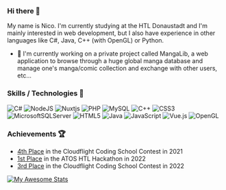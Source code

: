 ### Hi there 👋

My name is Nico. I'm currently studying at the HTL Donaustadt and I'm mainly interested in web development, but I also have experience in other languages like C#, Java, C++ (with OpenGL) or Python.

- 🔭 I'm currently working on a private project called MangaLib, a web application to browse through a huge global manga database and manage one's manga/comic collection and exchange with other users, etc...

### Skills / Technologies 🎯
![C#](https://img.shields.io/badge/c%23-%23239120.svg?style=for-the-badge&logo=c-sharp&logoColor=white)
![NodeJS](https://img.shields.io/badge/node.js-6DA55F?style=for-the-badge&logo=node.js&logoColor=white)
![Nuxtjs](https://img.shields.io/badge/Nuxt-002E3B?style=for-the-badge&logo=nuxtdotjs&logoColor=#00DC82)
![PHP](https://img.shields.io/badge/php-%23777BB4.svg?style=for-the-badge&logo=php&logoColor=white)
![MySQL](https://img.shields.io/badge/mysql-%2300f.svg?style=for-the-badge&logo=mysql&logoColor=white)
![C++](https://img.shields.io/badge/c++-%2300599C.svg?style=for-the-badge&logo=c%2B%2B&logoColor=white)
![CSS3](https://img.shields.io/badge/css3-%231572B6.svg?style=for-the-badge&logo=css3&logoColor=white)
![MicrosoftSQLServer](https://img.shields.io/badge/Microsoft%20SQL%20Sever-CC2927?style=for-the-badge&logo=microsoft%20sql%20server&logoColor=white)
![HTML5](https://img.shields.io/badge/html5-%23E34F26.svg?style=for-the-badge&logo=html5&logoColor=white)
![Java](https://img.shields.io/badge/java-%23ED8B00.svg?style=for-the-badge&logo=java&logoColor=white)
![JavaScript](https://img.shields.io/badge/javascript-%23323330.svg?style=for-the-badge&logo=javascript&logoColor=%23F7DF1E)
![Vue.js](https://img.shields.io/badge/vuejs-%2335495e.svg?style=for-the-badge&logo=vuedotjs&logoColor=%234FC08D)
![OpenGL](https://img.shields.io/badge/OpenGL-%23FFFFFF.svg?style=for-the-badge&logo=opengl)

### Achievements 🏆
- [4th Place](https://register.codingcontest.org/contest/4095/results?hostId=6) in the Cloudflight Coding School Contest in 2021
- [1st Place](https://www.youtube.com/watch?v=6iP8rWeM4I4&t=3677s&ab_channel=AtosBusinessTechnology%26Innovation) in the ATOS HTL Hackathon in 2022
- [3rd Place](https://register.codingcontest.org/contest/4639/results?hostId=6) in the Cloudflight Coding School Contest in 2022

[![My Awesome Stats](https://awesome-github-stats.azurewebsites.net/user-stats/nico-src?cardType=level&theme=github-dark&preferLogin=false&Text=DDDDDD)](https://git.io/awesome-stats-card)
